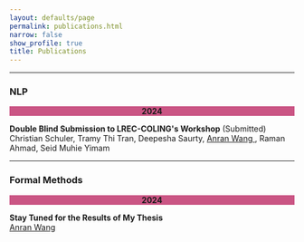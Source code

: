 ```yaml
---
layout: defaults/page
permalink: publications.html
narrow: false
show_profile: true
title: Publications
---
```

<!-- 
Publications in reversed chronological order in two categories:

1. <a href="#main">Main</a>
2. <a href="#klp">Kurdish language processing</a>
 
&#42; indicates equal contribution. 
 -->
 
---
### NLP

<div align="center" style="background-color:#ca5584" id="main">
		<b>2024</b>
</div>

<!-- **CRAMT: Cross-Lingual Resource Aggregation of Low-Resource Machine Translation and Metadata** (Submitted)    -->
**Double Blind Submission to LREC-COLING's Workshop** (Submitted)   
Christian Schuler, Tramy Thi Tran, Deepesha Saurty, <u> Anran Wang </u>, Raman Ahmad, Seid Muhie Yimam   


<!-- **A Deep Dive Into Neural Synchrony Evaluation for Audio-visual Translation**   
Shravan Nayak, <u>Christian Schuler</u>, Debjoy Saha and Timo Baumann   
*ICMI '22: Proceedings of the 2022 International Conference on Multimodal Interaction*   
[[Paper]](https://dl.acm.org/doi/abs/10.1145/3536221.3556621){:target="_blank"} [[Poster]](docs/posters/2022-Nayak_Schuler_Saha_Baumann-ICMI-A Deep Dive Into Neural Synchrony Evaluation for Audio-visual Translation.pdf){:target="_blank"} [[bib]](bibliography/nayak2022deepdive.txt){:target="_blank"}   -->

---
### Formal Methods

<div align="center" style="background-color:#ca5584" id="main">
		<b>2024</b>
</div>

**Stay Tuned for the Results of My Thesis**   
<u>Anran Wang</u>

